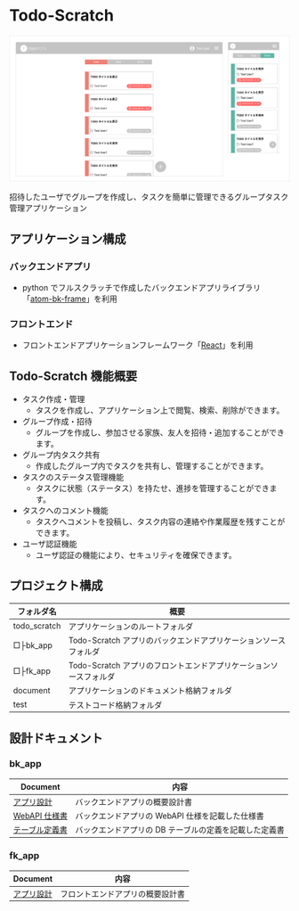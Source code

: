 # Todo-Scratch

<img src="./document/fk_app/../top.png" width="800">

招待したユーザでグループを作成し、タスクを簡単に管理できるグループタスク管理アプリケーション

## アプリケーション構成

### バックエンドアプリ

- python でフルスクラッチで作成したバックエンドアプリライブラリ「[atom-bk-frame](https://github.com/Atom1116/atom-bk-frame)」を利用

### フロントエンド

- フロントエンドアプリケーションフレームワーク「[React](https://ja.reactjs.org/)」を利用

## Todo-Scratch 機能概要

- タスク作成・管理
  - タスクを作成し、アプリケーション上で閲覧、検索、削除ができます。
- グループ作成・招待
  - グループを作成し、参加させる家族、友人を招待・追加することができます。
- グループ内タスク共有
  - 作成したグループ内でタスクを共有し、管理することができます。
- タスクのステータス管理機能
  - タスクに状態（ステータス）を持たせ、進捗を管理することができます。
- タスクへのコメント機能
  - タスクへコメントを投稿し、タスク内容の連絡や作業履歴を残すことができます。
- ユーザ認証機能
  - ユーザ認証の機能により、セキュリティを確保できます。

## プロジェクト構成

| フォルダ名   | 概要                                                              |
| ------------ | ----------------------------------------------------------------- |
| todo_scratch | アプリケーションのルートフォルダ                                  |
| □├bk_app     | Todo-Scratch アプリのバックエンドアプリケーションソースフォルダ   |
| □├fk_app     | Todo-Scratch アプリのフロントエンドアプリケーションソースフォルダ |
| document     | アプリケーションのドキュメント格納フォルダ                        |
| test         | テストコード格納フォルダ                                          |

## 設計ドキュメント

### bk_app

| Document                                               | 内容                                                   |
| ------------------------------------------------------ | ------------------------------------------------------ |
| [アプリ設計](./document/bk_app/bk_app_design.md)       | バックエンドアプリの概要設計書                         |
| [WebAPI 仕様書](./document/bk_app/api_design.md)       | バックエンドアプリの WebAPI 仕様を記載した仕様書       |
| [テーブル定義書](./document/bk_app/db/table_design.md) | バックエンドアプリの DB テーブルの定義を記載した定義書 |

### fk_app

| Document                                         | 内容                             |
| ------------------------------------------------ | -------------------------------- |
| [アプリ設計](./document/fk_app/fk_app_design.md) | フロントエンドアプリの概要設計書 |
